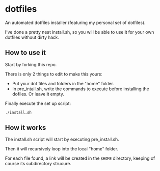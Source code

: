 # dotfiles

An automated dotfiles installer (featuring my personal set of dotfiles).

I've done a pretty neat install.sh, so you will be able to use it for your own dotfiles without dirty hack.

## How to use it

Start by forking this repo.

There is only 2 things to edit to make this yours:
* Put your dot files and folders in the "home" folder.
* In pre_intall.sh, write the commands to execute before installing the dofiles. Or leave it empty.

Finally execute the set up script:
```sh
./install.sh
```

## How it works

The install.sh script will start by executing pre_install.sh.

Then it will recursively loop into the local "home" folder.

For each file found, a link will be created in the `$HOME` directory, keeping of course its subdirectory strucure.



